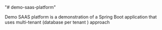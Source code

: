 "# demo-saas-platform" 


Demo SAAS platform is a demonstration of a Spring Boot application that uses multi-tenant (database per tenant ) approach 



